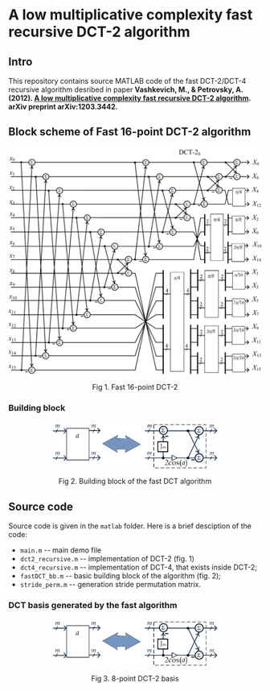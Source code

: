 # A low multiplicative complexity fast recursive DCT-2 algorithm

## Intro
This repository contains source MATLAB code of the fast DCT-2/DCT-4 recursive algorithm desribed in paper 
**Vashkevich, M., & Petrovsky, A. (2012). [A low multiplicative complexity fast recursive DCT-2 algorithm](https://arxiv.org/pdf/1203.3442.pdf). arXiv preprint arXiv:1203.3442.**

## Block scheme of Fast 16-point DCT-2 algorithm
<div style="text-align: center;">
<img src="fig/DCT2_16point.png" width="630"/>
</div>
<p style="text-align: center;"> Fig 1. Fast 16-point DCT-2 </p>

### Building block
<div style="text-align: center;">
<img src="fig/DCT2_bb.png" width="330"/>
</div>
<p style="text-align: center;"> Fig 2. Building block of the fast DCT algorithm </p>

## Source code
Source code is given in the ```matlab``` folder. Here is a brief desciption of the code:
- ```main.m``` -- main demo file
- ```dct2_recursive.m``` -- implementation of DCT-2 (fig. 1) 
- ```dct4_recursive.m``` -- implementation of DCT-4, that exists inside DCT-2;
- ```fastDCT_bb.m``` -- basic building block of the algorithm (fig. 2);
- ```stride_perm.m``` -- generation stride permutation matrix.

### DCT basis generated by the fast algorithm
<div style="text-align: center;">
<img src="fig/DCT2_bb.png" width="330"/>
</div>
<p style="text-align: center;"> Fig 3. 8-point DCT-2 basis</p>

